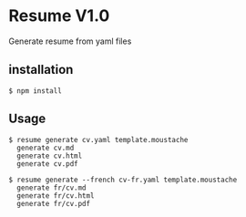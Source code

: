 # Resume V1.0

Generate resume from yaml files

## installation

    $ npm install

## Usage

    $ resume generate cv.yaml template.moustache
      generate cv.md
      generate cv.html
      generate cv.pdf

    $ resume generate --french cv-fr.yaml template.moustache
      generate fr/cv.md
      generate fr/cv.html
      generate fr/cv.pdf

